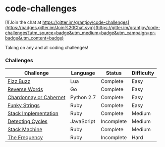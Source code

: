 # code-challenges

[![Join the chat at https://gitter.im/grantjoy/code-challenges](https://badges.gitter.im/Join%20Chat.svg)](https://gitter.im/grantjoy/code-challenges?utm_source=badge&utm_medium=badge&utm_campaign=pr-badge&utm_content=badge)

Taking on any and all coding challenges!

### Challenges

Challenge | Language | Status | Difficulty
----------|----------|--------|------------|
[Fizz Buzz](https://www.codeeval.com/open_challenges/1/) | Lua | Complete | Easy
[Reverse Words](https://www.codeeval.com/open_challenges/8/) | Go | Complete | Easy
[Chardonnay or Cabernet](https://www.codeeval.com/open_challenges/211/) | Python 2.7 | Complete | Easy
[Funky Strings](https://github.com/grantjoy/code-challenges/tree/master/funky_strings) | Ruby | Complete | Easy
[Stack Implementation](https://www.codeeval.com/open_challenges/9/) | Ruby | Complete | Medium
[Detecting Cycles](https://www.codeeval.com/open_challenges/5/) | JavaScript | Incomplete | Medium
[Stack Machine](https://github.com/grantjoy/code-challenges/tree/master/stack_machine) | Ruby | Complete | Medium
[The Frequency](https://www.codeeval.com/open_challenges/168/) | Ruby | Incomplete | Hard
